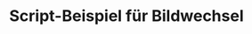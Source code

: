 ---
layout: article
title: Script-Beispiel für Bildwechsel
description: 
  - Dieses Template zeigt wie Sie interaktiv Bilder aus lokalen oder Web-Quellen austauschen können.
lang: de
weight: 50
isDraft: false
ref: Script_Change_Image
category:
  - Script
  - Scripting
image: Script_Change_Image_EN.png
download: Script_Change_Image_EN.pbmx
overview_description:
overview_benefits:
overview_data_sources:
---